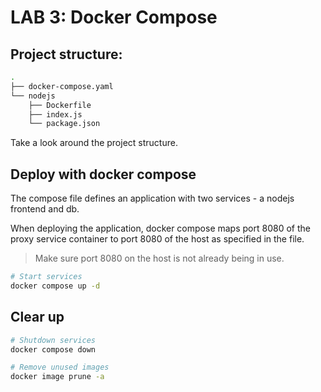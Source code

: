 # LAB 3: Docker Compose

## Project structure:

```bash
.
├── docker-compose.yaml
└── nodejs
    ├── Dockerfile
    ├── index.js
    └── package.json
```

Take a look around the project structure.

## Deploy with docker compose

The compose file defines an application with two services - a nodejs frontend and db.

When deploying the application, docker compose maps port 8080 of the proxy service container to port 8080 of the host as specified in the file.

> Make sure port 8080 on the host is not already being in use.

```bash
# Start services
docker compose up -d
```

## Clear up

```bash
# Shutdown services
docker compose down

# Remove unused images
docker image prune -a
```
